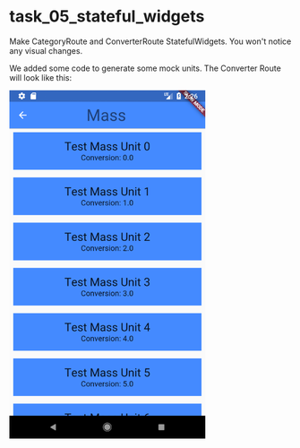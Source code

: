 # task_05_stateful_widgets

Make CategoryRoute and ConverterRoute StatefulWidgets. You won't notice any visual changes.

We added some code to generate some mock units. The Converter Route will look like this:

<img src='../../screenshots/05_stateful_widgets.png' width='350'>
